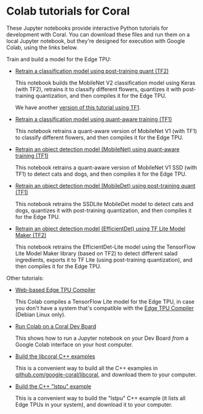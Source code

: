 # Colab tutorials for Coral

These Jupyter notebooks provide interactive Python tutorials for
development with Coral. You can download these files and run them on a
local Jupyter notebook, but they're designed for execution with Google
Colab, using the links below.

Train and build a model for the Edge TPU:

+ [Retrain a classification model using post-training quant (TF2)](https://colab.research.google.com/github/google-coral/tutorials/blob/master/retrain_classification_ptq_tf2.ipynb)

  This notebook builds the MobileNet V2 classification model using Keras
  (with TF2), retrains it to classify different flowers, quantizes it with post-
  training quantization, and then compiles it for the Edge TPU.

  We have another [version of this tutorial using TF1](
  https://colab.research.google.com/github/google-coral/tutorials/blob/master/retrain_classification_ptq_tf1.ipynb).

+ [Retrain a classification model using quant-aware training (TF1)](https://colab.research.google.com/github/google-coral/tutorials/blob/master/retrain_classification_qat_tf1.ipynb)

  This notebook retrains a quant-aware version of MobileNet V1 (with TF1) to
  classify different flowers, and then compiles it for the Edge TPU.

+ [Retrain an object detection model (MobileNet) using quant-aware training (TF1)](https://colab.research.google.com/github/google-coral/tutorials/blob/master/retrain_detection_qat_tf1.ipynb)

  This notebook retrains a quant-aware version of MobileNet V1 SSD (with TF1)
  to detect cats and dogs, and then compiles it for the Edge TPU.

+ [Retrain an object detection model (MobileDet) using post-training quant (TF1)](https://colab.research.google.com/github/google-coral/tutorials/blob/master/retrain_ssdlite_mobiledet_qat_tf1.ipynb)

  This notebook retrains the SSDLite MobileDet model to detect cats and dogs,
  quantizes it with post-training quantization, and then compiles it for the
  Edge TPU.

+ [Retrain an object detection model (EfficientDet) using TF Lite Model Maker (TF2)](https://github.com/google-coral/tutorials/blob/master/retrain_efficientdet_model_maker_tf2.ipynb)

  This notebook retrains the EfficientDet-Lite model using the TensorFlow Lite
  Model Maker library (based on TF2) to detect different salad ingredients,
  exports it to TF Lite (using post-training quantization), and then compiles it
  for the Edge TPU.


Other tutorials:

+ [Web-based Edge TPU Compiler](https://colab.research.google.com/github/google-coral/tutorials/blob/master/compile_for_edgetpu.ipynb)

  This Colab compiles a TensorFlow Lite model for the Edge TPU, in case you
  don't have a system that's compatible with the
  [Edge TPU Compiler](https://coral.ai/docs/edgetpu/compiler/)
  (Debian Linux only).

+ [Run Colab on a Coral Dev Board](https://colab.research.google.com/github/google-coral/tutorials/blob/master/run_colab_on_devboard.ipynb)

  This shows how to run a Jupyter notebook on your Dev Board *from* a Google
  Colab interface on your host computer.

+ [Build the libcoral C++ examples](https://colab.research.google.com/github/google-coral/tutorials/blob/master/build_cpp_examples.ipynb)

  This is a convenient way to build all the C++ examples in
  [github.com/google-coral/libcoral](https://github.com/google-coral/libcoral),
  and download them to your computer.

+ [Build the C++ "lstpu" example](https://colab.research.google.com/github/google-coral/tutorials/blob/master/build_cpp_example_lstpu.ipynb)

  This is a convenient way to build the "lstpu" C++ example
  (it lists all Edge TPUs in your system), and download it to your computer.
